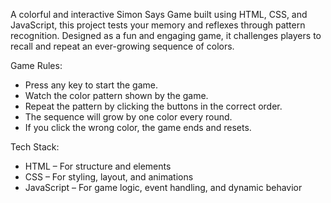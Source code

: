 A colorful and interactive Simon Says Game built using HTML, CSS, and JavaScript, this project tests your memory and reflexes through pattern recognition. Designed as a fun and engaging game, it challenges players to recall and repeat an ever-growing sequence of colors.

Game Rules:
  - Press any key to start the game.
  - Watch the color pattern shown by the game.
  - Repeat the pattern by clicking the buttons in the correct order.
  - The sequence will grow by one color every round.
  - If you click the wrong color, the game ends and resets.

Tech Stack:
 - HTML – For structure and elements
 - CSS – For styling, layout, and animations
 - JavaScript – For game logic, event handling, and dynamic behavior

